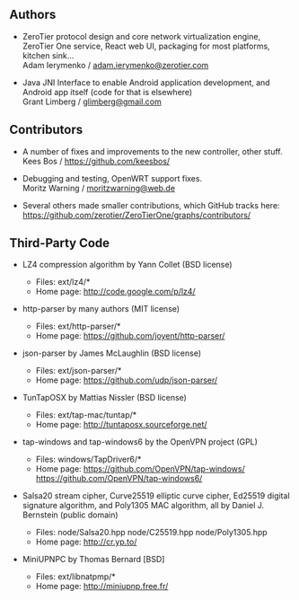 ## Authors

 * ZeroTier protocol design and core network virtualization engine, ZeroTier One service, React web UI, packaging for most platforms, kitchen sink...<br>
   Adam Ierymenko / adam.ierymenko@zerotier.com

 * Java JNI Interface to enable Android application development, and Android app itself (code for that is elsewhere)<br>
   Grant Limberg / glimberg@gmail.com

## Contributors

 * A number of fixes and improvements to the new controller, other stuff.<br>
   Kees Bos / https://github.com/keesbos/

 * Debugging and testing, OpenWRT support fixes.<br>
   Moritz Warning / moritzwarning@web.de

 * Several others made smaller contributions, which GitHub tracks here:<br>
   https://github.com/zerotier/ZeroTierOne/graphs/contributors/

## Third-Party Code

 * LZ4 compression algorithm by Yann Collet (BSD license)<br>

   * Files: ext/lz4/*
   * Home page: http://code.google.com/p/lz4/

 * http-parser by many authors (MIT license)<br>

   * Files: ext/http-parser/*
   * Home page: https://github.com/joyent/http-parser/

 * json-parser by James McLaughlin (BSD license)<br>

   * Files: ext/json-parser/*
   * Home page: https://github.com/udp/json-parser/

 * TunTapOSX by Mattias Nissler (BSD license)<br>

   * Files: ext/tap-mac/tuntap/*
   * Home page: http://tuntaposx.sourceforge.net/

 * tap-windows and tap-windows6 by the OpenVPN project (GPL)<br>

   * Files: windows/TapDriver6/*
   * Home page:
       https://github.com/OpenVPN/tap-windows/
       https://github.com/OpenVPN/tap-windows6/

 * Salsa20 stream cipher, Curve25519 elliptic curve cipher, Ed25519
   digital signature algorithm, and Poly1305 MAC algorithm, all by
   Daniel J. Bernstein (public domain)<br>

   * Files:
       node/Salsa20.hpp
       node/C25519.hpp
       node/Poly1305.hpp
   * Home page: http://cr.yp.to/

 * MiniUPNPC by Thomas Bernard [BSD]

   * Files: ext/libnatpmp/*
   * Home page: http://miniupnp.free.fr/
